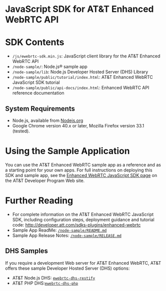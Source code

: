 # JavaScript SDK for AT&T Enhanced WebRTC API

# SDK Contents

* `/js/ewebrtc-sdk.min.js`: JavaScript client library for the AT&T Enhanced WebRTC API
* `/node-sample/`: Node.js® sample app
* `/node-sample/lib`: Node.js Developer Hosted Server (DHS) Library
* `/node-sample/public/tutorial/index.html`: AT&T Enhanced WebRTC JavaScript SDK tutorial
* `/node-sample/public/api-docs/index.html`: Enhanced WebRTC API reference documentation

## System Requirements

* Node.js, available from [Nodejs.org](http://nodejs.org/download/)
* Google Chrome version 40.x or later, Mozilla Firefox version 33.1 (tested).


# Using the Sample Application

You can use the AT&T Enhanced WebRTC sample app as a reference and as a starting point for your own apps. For full instructions on deploying this SDK and sample app, see the [Enhanced WebRTC JavaScript SDK page](http://developer.att.com/enhanced-webrtc/sdk) on the AT&T Developer Program Web site.


# Further Reading

* For complete information on the AT&T Enhanced WebRTC JavaScript SDK, including configuration steps, deployment guidance and tutorial code: http://developer.att.com/sdks-plugins/enhanced-webrtc
* Sample App ReadMe: [`/node-sample/README.md`](/node-sample/README.md)
* Sample App Release Notes: [`/node-sample/RELEASE.md`](/node-sample/RELEASE.md)


## DHS Samples

If you require a development Web server for AT&T Enhanced WebRTC, AT&T offers these sample Developer Hosted Server (DHS) options:

* AT&T Node.js DHS: [`ewebrtc-dhs-restify`](https://github.com/attdevsupport/ewebrtc-dhs-restify)
* AT&T PHP DHS:[`ewebrtc-dhs-php`](https://github.com/attdevsupport/ewebrtc-dhs-php)